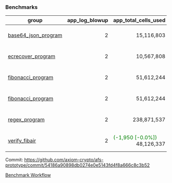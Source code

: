 ### Benchmarks
| group | app_log_blowup | app_total_cells_used | app_total_cycles | app_total_proof_time_ms | leaf_log_blowup | leaf_total_cells_used | leaf_total_cycles | leaf_total_proof_time_ms | max_segment_length | instance | alloc |
|---|---|---|---|---|---|---|---|---|---|---|---|
| [ base64_json_program ](https://github.com/axiom-crypto/afs-prototype/blob/gh-pages/benchmarks-pr/997/individual/base64_json-54186a90898db0274e0e5143fd4f8a666c8c3b52.md) | <div style='text-align: right'> 2 </div>  | <div style='text-align: right'> 15,116,803 </div>  | <div style='text-align: right'> 217,347 </div>  | <span style='color: red'>(+30.0 [+1.5%])</span><div style='text-align: right'> 1,979.0 </div>  | <div style='text-align: right'> 2 </div>  | <span style='color: green'>(-5,650 [-0.0%])</span><div style='text-align: right'> 294,980,869 </div>  | <span style='color: green'>(-579 [-0.0%])</span><div style='text-align: right'> 6,788,095 </div>  | <span style='color: red'>(+230.0 [+0.9%])</span><div style='text-align: right'> 26,009.0 </div>  | 1048476 | 64cpu-linux-arm64 | mimalloc |
| [ ecrecover_program ](https://github.com/axiom-crypto/afs-prototype/blob/gh-pages/benchmarks-pr/997/individual/ecrecover-54186a90898db0274e0e5143fd4f8a666c8c3b52.md) | <div style='text-align: right'> 2 </div>  | <div style='text-align: right'> 10,567,808 </div>  | <div style='text-align: right'> 106,444 </div>  | <span style='color: green'>(-352.0 [-16.3%])</span><div style='text-align: right'> 1,808.0 </div>  | <div style='text-align: right'> - </div>  | <div style='text-align: right'> - </div>  | <div style='text-align: right'> - </div>  | <div style='text-align: right'> - </div>  | 1048476 | 64cpu-linux-arm64 | mimalloc |
| [ fibonacci_program ](https://github.com/axiom-crypto/afs-prototype/blob/gh-pages/benchmarks-pr/997/individual/fibonacci-54186a90898db0274e0e5143fd4f8a666c8c3b52.md) | <div style='text-align: right'> 2 </div>  | <div style='text-align: right'> 51,612,244 </div>  | <div style='text-align: right'> 1,500,137 </div>  | <span style='color: red'>(+66.0 [+1.3%])</span><div style='text-align: right'> 5,184.0 </div>  | <div style='text-align: right'> 2 </div>  | <span style='color: red'>(+100 [+0.0%])</span><div style='text-align: right'> 144,232,313 </div>  | <span style='color: red'>(+73 [+0.0%])</span><div style='text-align: right'> 3,520,052 </div>  | <span style='color: green'>(-163.0 [-1.2%])</span><div style='text-align: right'> 13,154.0 </div>  | 1048476 | 64cpu-linux-arm64 | mimalloc |
| [ fibonacci_program ](https://github.com/axiom-crypto/afs-prototype/blob/gh-pages/benchmarks-pr/997/individual/fibonacci-54186a90898db0274e0e5143fd4f8a666c8c3b52.md) | <div style='text-align: right'> 2 </div>  | <div style='text-align: right'> 51,612,244 </div>  | <div style='text-align: right'> 1,500,137 </div>  | <span style='color: red'>(+66.0 [+1.3%])</span><div style='text-align: right'> 5,184.0 </div>  | <div style='text-align: right'> 2 </div>  | <span style='color: red'>(+100 [+0.0%])</span><div style='text-align: right'> 144,232,313 </div>  | <span style='color: red'>(+73 [+0.0%])</span><div style='text-align: right'> 3,520,052 </div>  | <span style='color: green'>(-163.0 [-1.2%])</span><div style='text-align: right'> 13,154.0 </div>  | 1048476 | 64cpu-linux-arm64 | mimalloc |
| [ regex_program ](https://github.com/axiom-crypto/afs-prototype/blob/gh-pages/benchmarks-pr/997/individual/regex-54186a90898db0274e0e5143fd4f8a666c8c3b52.md) | <div style='text-align: right'> 2 </div>  | <div style='text-align: right'> 238,871,537 </div>  | <div style='text-align: right'> 4,190,904 </div>  | <span style='color: green'>(-333.0 [-2.0%])</span><div style='text-align: right'> 16,126.0 </div>  | <div style='text-align: right'> 2 </div>  | <span style='color: green'>(-22,430 [-0.0%])</span><div style='text-align: right'> 315,429,347 </div>  | <span style='color: green'>(-2,131 [-0.0%])</span><div style='text-align: right'> 7,320,300 </div>  | <span style='color: red'>(+35.0 [+0.1%])</span><div style='text-align: right'> 26,163.0 </div>  | 1048476 | 64cpu-linux-arm64 | mimalloc |
| [ verify_fibair ](https://github.com/axiom-crypto/afs-prototype/blob/gh-pages/benchmarks-pr/997/individual/verify_fibair-54186a90898db0274e0e5143fd4f8a666c8c3b52.md) | <div style='text-align: right'> 2 </div>  | <span style='color: green'>(-1,950 [-0.0%])</span><div style='text-align: right'> 48,126,337 </div>  | <span style='color: green'>(-83 [-0.0%])</span><div style='text-align: right'> 198,564 </div>  | <span style='color: red'>(+1.0 [+0.0%])</span><div style='text-align: right'> 2,918.0 </div>  | <div style='text-align: right'> - </div>  | <div style='text-align: right'> - </div>  | <div style='text-align: right'> - </div>  | <div style='text-align: right'> - </div>  | 1048476 | 64cpu-linux-arm64 | mimalloc |


Commit: https://github.com/axiom-crypto/afs-prototype/commit/54186a90898db0274e0e5143fd4f8a666c8c3b52

[Benchmark Workflow](https://github.com/axiom-crypto/afs-prototype/actions/runs/12284726171)
